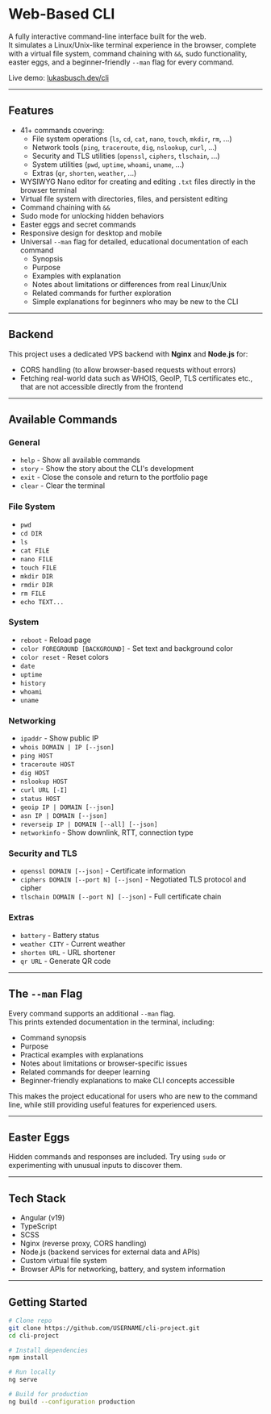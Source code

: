 # Web-Based CLI

A fully interactive command-line interface built for the web.  
It simulates a Linux/Unix-like terminal experience in the browser, complete with a virtual file system, command chaining with `&&`, sudo functionality, easter eggs, and a beginner-friendly `--man` flag for every command.

Live demo: [lukasbusch.dev/cli](https://lukasbusch.dev/cli)

---

## Features

* 41+ commands covering:
  * File system operations (`ls`, `cd`, `cat`, `nano`, `touch`, `mkdir`, `rm`, ...)
  * Network tools (`ping`, `traceroute`, `dig`, `nslookup`, `curl`, ...)
  * Security and TLS utilities (`openssl`, `ciphers`, `tlschain`, ...)
  * System utilities (`pwd`, `uptime`, `whoami`, `uname`, ...)
  * Extras (`qr`, `shorten`, `weather`, ...)
* WYSIWYG Nano editor for creating and editing `.txt` files directly in the browser terminal
* Virtual file system with directories, files, and persistent editing
* Command chaining with `&&`
* Sudo mode for unlocking hidden behaviors
* Easter eggs and secret commands
* Responsive design for desktop and mobile
* Universal `--man` flag for detailed, educational documentation of each command  
  * Synopsis  
  * Purpose  
  * Examples with explanation  
  * Notes about limitations or differences from real Linux/Unix  
  * Related commands for further exploration  
  * Simple explanations for beginners who may be new to the CLI  

---

## Backend

This project uses a dedicated VPS backend with **Nginx** and **Node.js** for:  
* CORS handling (to allow browser-based requests without errors)  
* Fetching real-world data such as WHOIS, GeoIP, TLS certificates etc., that are not accessible directly from the frontend  

---

## Available Commands

### General
* `help` - Show all available commands  
* `story` - Show the story about the CLI's development  
* `exit` - Close the console and return to the portfolio page  
* `clear` - Clear the terminal

### File System
* `pwd`  
* `cd DIR`  
* `ls`  
* `cat FILE`  
* `nano FILE`  
* `touch FILE`  
* `mkdir DIR`  
* `rmdir DIR`  
* `rm FILE`  
* `echo TEXT...`  

### System
* `reboot` - Reload page  
* `color FOREGROUND [BACKGROUND]` - Set text and background color  
* `color reset` - Reset colors  
* `date`  
* `uptime`  
* `history`  
* `whoami`  
* `uname`  

### Networking
* `ipaddr` - Show public IP  
* `whois DOMAIN | IP [--json]`  
* `ping HOST`  
* `traceroute HOST`  
* `dig HOST`  
* `nslookup HOST`  
* `curl URL [-I]`  
* `status HOST`  
* `geoip IP | DOMAIN [--json]`  
* `asn IP | DOMAIN [--json]`  
* `reverseip IP | DOMAIN [--all] [--json]`  
* `networkinfo` - Show downlink, RTT, connection type  

### Security and TLS
* `openssl DOMAIN [--json]` - Certificate information  
* `ciphers DOMAIN [--port N] [--json]` - Negotiated TLS protocol and cipher  
* `tlschain DOMAIN [--port N] [--json]` - Full certificate chain  

### Extras
* `battery` - Battery status  
* `weather CITY` - Current weather  
* `shorten URL` - URL shortener  
* `qr URL` - Generate QR code  

---

## The `--man` Flag

Every command supports an additional `--man` flag.  
This prints extended documentation in the terminal, including:  
* Command synopsis  
* Purpose  
* Practical examples with explanations  
* Notes about limitations or browser-specific issues  
* Related commands for deeper learning  
* Beginner-friendly explanations to make CLI concepts accessible  

This makes the project educational for users who are new to the command line, while still providing useful features for experienced users.

---

## Easter Eggs

Hidden commands and responses are included. Try using `sudo` or experimenting with unusual inputs to discover them.

---

## Tech Stack

* Angular (v19)  
* TypeScript  
* SCSS  
* Nginx (reverse proxy, CORS handling)  
* Node.js (backend services for external data and APIs)  
* Custom virtual file system  
* Browser APIs for networking, battery, and system information  

---

## Getting Started

```bash
# Clone repo
git clone https://github.com/USERNAME/cli-project.git
cd cli-project

# Install dependencies
npm install

# Run locally
ng serve

# Build for production
ng build --configuration production
